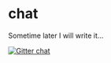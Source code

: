 chat
====

Sometime later I will write it...

[![Gitter chat](https://badges.gitter.im/krzyk240/chat.png)](https://gitter.im/krzyk240/chat)
